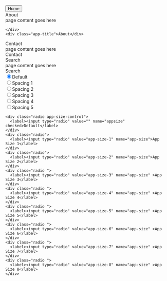 
  <link rel="stylesheet" href="https://maxcdn.bootstrapcdn.com/bootstrap/3.3.5/css/bootstrap.min.css">
 <script type="text/javascript" src="https://ajax.googleapis.com/ajax/libs/jquery/1.11.3/jquery.min.js"></script>
 <script  type="text/javascript" src="https://maxcdn.bootstrapcdn.com/bootstrap/3.3.5/js/bootstrap.min.js"></script>
  
  <link rel="stylesheet" href="https://maxcdn.bootstrapcdn.com/font-awesome/latest/css/font-awesome.min.css">
  
  <script type="text/javascript" src="{{ site.baseurl }}/AppFlow.js"></script>
  <link rel="stylesheet" href="{{ site.baseurl }}/css/AppFlow.css">
  <link rel="stylesheet" href="{{ site.baseurl }}/css/example.css">

<div>
<button class="close-all-apps btn btn-info" data-target="#myAppTray">Home</button>
</div>
<div class="app-tray tray-cayamn" id="myAppTray">
  <div class="app">
    <div class="app-header app-icon">
      <i class="fa fa-home"></i>
    </div>
    <div class="app-content">
      <div>
        <div>About</div>
        <div class="app-close pull-right btn btn-danger"><i class="fa fa-help"></i></div>
        <div>
          page content goes here
        </div>
      </div>

    </div>
    <div class="app-title">About</div>
  </div>
  <div class="app">
    <div class="app-header app-icon">
      <i class="fa fa-phone"></i>
    </div>
    <div class="app-content">
      <div>Contact</div>
      <div class="app-close pull-right btn btn-danger"><i class="fa fa-close"></i></div>
      <div>
          page content goes here
        </div>
    </div>
    <div class="app-title">Contact</div>
  
  </div>
  <div class="app"></div>
  <div class="app"></div>
  <div class="app">
    <div class="app-header app-icon"><i class="fa fa-user"></i></div>
    <div class="app-content"><div>
        <div>Search</div>
        <div class="app-close pull-right btn btn-danger"><i class="fa fa-close"></i></div>
        <div>
           page content goes here 
        </div>
      </div>
  </div>
    <div class="app-title">Search</div>
  </div>
  <div class="app"></div>
  <div class="app"></div>
  <div class="app"></div>
  <div class="app"></div>
  <div class="app"></div>
  <div class="app"></div>
  <div class="app"></div>
</div>

<form id="MyAppTrayControls">
  <div class="radio spacing-control">
      <label><input type="radio" value="" name="spacing" checked>Default</label>
    </div>
    <div class="radio">
      <label><input type="radio" value="spacing-1" name="spacing">Spacing 1</label>
    </div>
    <div class="radio">
      <label><input type="radio" value="spacing-2" name="spacing">Spacing 2</label>
    </div>
    <div class="radio ">
      <label><input type="radio" value="spacing-3" name="spacing" >Spacing 3</label>
    </div>
    <div class="radio ">
      <label><input type="radio" value="spacing-4" name="spacing" >Spacing 4</label>
    </div>
    <div class="radio ">
      <label><input type="radio" value="spacing-5" name="spacing" >Spacing 5</label>
    </div>

    <div class="radio app-size-control">
      <label><input type="radio" value="" name="appsize" checked>Default</label>
    </div>
    <div class="radio">
      <label><input type="radio" value="app-size-1" name="app-size">App Size 1</label>
    </div>
    <div class="radio">
      <label><input type="radio" value="app-size-2" name="app-size">App Size 2</label>
    </div>
    <div class="radio ">
      <label><input type="radio" value="app-size-3" name="app-size" >App Size 3</label>
    </div>
    <div class="radio ">
      <label><input type="radio" value="app-size-4" name="app-size" >App Size 4</label>
    </div>
    <div class="radio ">
      <label><input type="radio" value="app-size-5" name="app-size" >App Size 5</label>
    </div>
    <div class="radio ">
      <label><input type="radio" value="app-size-6" name="app-size" >App Size 6</label>
    </div>
    <div class="radio ">
      <label><input type="radio" value="app-size-7" name="app-size" >App Size 7</label>
    </div>
    <div class="radio ">
      <label><input type="radio" value="app-size-8" name="app-size" >App Size 8</label>
    </div>

  </form>
